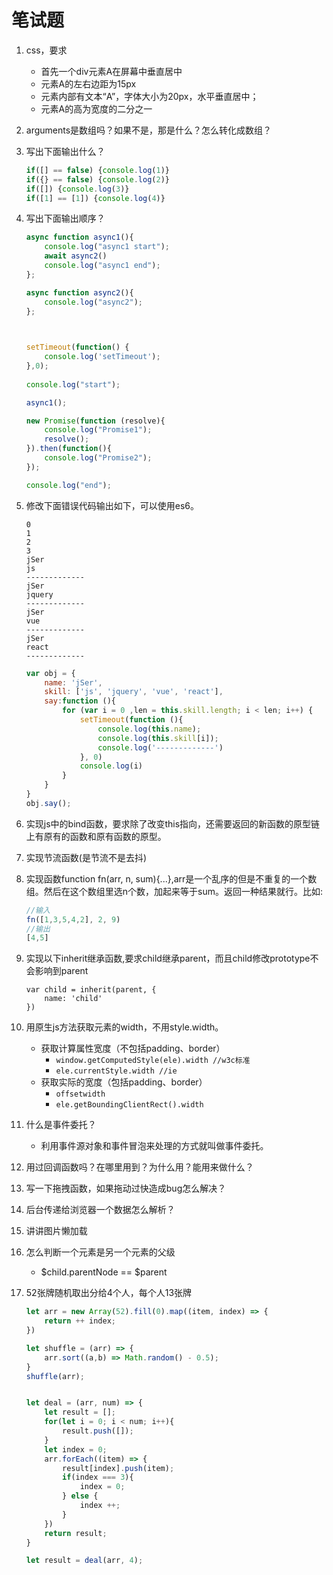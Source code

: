 # 笔试题
1. css，要求
	- 首先一个div元素A在屏幕中垂直居中
	- 元素A的左右边距为15px
	- 元素内部有文本“A”，字体大小为20px，水平垂直居中；
	- 元素A的高为宽度的二分之一

2. arguments是数组吗？如果不是，那是什么？怎么转化成数组？
3. 写出下面输出什么？

	```javascript
	if([] == false) {console.log(1)}
	if({} == false) {console.log(2)}
	if([]) {console.log(3)}
	if([1] == [1]) {console.log(4)}
	```

4. 写出下面输出顺序？

	```javascript
	async function async1(){
	    console.log("async1 start");
	    await async2()
	    console.log("async1 end");
	};
	
	async function async2(){
	    console.log("async2");
	};
	
	    
	
	setTimeout(function() {
	    console.log('setTimeout');
	},0);
	    
	console.log("start");
	
	async1();
	
	new Promise(function (resolve){
	    console.log("Promise1");
	    resolve();
	}).then(function(){
	    console.log("Promise2");
	});
	
	console.log("end");
	```

5. 修改下面错误代码输出如下，可以使用es6。

	```
	0
	1
	2
	3
	jSer
	js
	-------------
	jSer
	jquery
	-------------
	jSer
	vue
	-------------
	jSer
	react
	-------------
	```
	``` javascript
	var obj = {
        name: 'jSer',
        skill: ['js', 'jquery', 'vue', 'react'],
        say:function (){
            for (var i = 0 ,len = this.skill.length; i < len; i++) {
                setTimeout(function (){
                    console.log(this.name);
                    console.log(this.skill[i]);
                    console.log('-------------')
                }, 0)
                console.log(i)
            }
        }
    }
    obj.say();

	```
	
6. 实现js中的bind函数，要求除了改变this指向，还需要返回的新函数的原型链上有原有的函数和原有函数的原型。

7. 实现节流函数(是节流不是去抖)

8. 实现函数function fn(arr, n, sum){...},arr是一个乱序的但是不重复的一个数组。然后在这个数组里选n个数，加起来等于sum。返回一种结果就行。比如:
	
	``` javascript
	//输入
	fn([1,3,5,4,2], 2, 9)
	//输出
	[4,5]
	```

9. 实现以下inherit继承函数,要求child继承parent，而且child修改prototype不会影响到parent
	
	```
	var child = inherit(parent, {
		name: 'child'
	})
	```
	
10. 用原生js方法获取元素的width，不用style.width。
	- 获取计算属性宽度（不包括padding、border）
		- `window.getComputedStyle(ele).width //w3c标准`
		- `ele.currentStyle.width //ie`
	- 获取实际的宽度（包括padding、border）
		- `offsetwidth`
		- `ele.getBoundingClientRect().width` 
	
11. 什么是事件委托？
	- 利用事件源对象和事件冒泡来处理的方式就叫做事件委托。
12. 用过回调函数吗？在哪里用到？为什么用？能用来做什么？
13. 写一下拖拽函数，如果拖动过快造成bug怎么解决？
14. 后台传递给浏览器一个数据怎么解析？
15. 讲讲图片懒加载
16. 怎么判断一个元素是另一个元素的父级
	- $child.parentNode == $parent
17. 52张牌随机取出分给4个人，每个人13张牌

	``` javascript
	let arr = new Array(52).fill(0).map((item, index) => {
        return ++ index;
    })

    let shuffle = (arr) => {
        arr.sort((a,b) => Math.random() - 0.5);
    }
    shuffle(arr);


    let deal = (arr, num) => {
        let result = [];
        for(let i = 0; i < num; i++){
            result.push([]);
        }
        let index = 0;
        arr.forEach((item) => {
            result[index].push(item);
            if(index === 3){
                index = 0;
            } else {
                index ++;
            }
        })
        return result;
    }

    let result = deal(arr, 4);
	``` 	
